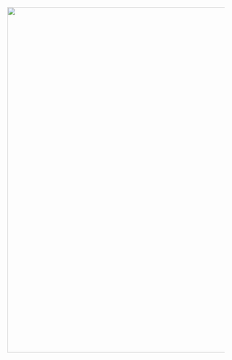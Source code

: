 <div id="header" align="center">
  <img src="https://i.giphy.com/media/v1.Y2lkPTc5MGI3NjExbmJ2eDhreTQ0MnN6cnUwM2RxNWI0eWFiejcyOHZtaWw1Nzg2YnozMCZlcD12MV9pbnRlcm5hbF9naWZfYnlfaWQmY3Q9Zw/t6sQ0qtAwcI9y8mZ9w/giphy.gif" width="800"/>
</div>
<br>












